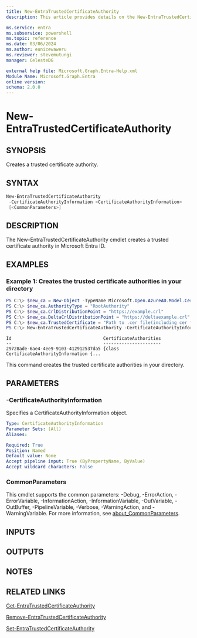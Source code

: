 ```yaml
---
title: New-EntraTrustedCertificateAuthority
description: This article provides details on the New-EntraTrustedCertificateAuthority command.

ms.service: entra
ms.subservice: powershell
ms.topic: reference
ms.date: 03/06/2024
ms.author: eunicewaweru
ms.reviewer: stevemutungi
manager: CelesteDG

external help file: Microsoft.Graph.Entra-Help.xml
Module Name: Microsoft.Graph.Entra
online version:
schema: 2.0.0
---
```


# New-EntraTrustedCertificateAuthority

## SYNOPSIS
Creates a trusted certificate authority.

## SYNTAX

```powershell
New-EntraTrustedCertificateAuthority 
 -CertificateAuthorityInformation <CertificateAuthorityInformation>
 [<CommonParameters>]
```

## DESCRIPTION
The New-EntraTrustedCertificateAuthority cmdlet creates a trusted certificate authority in Microsoft Entra ID.

## EXAMPLES

### Example 1: Creates the trusted certificate authorities in your directory
```powershell
PS C:\> $new_ca = New-Object -TypeName Microsoft.Open.AzureAD.Model.CertificateAuthorityInformation #Create CertificateAuthorityInformation object
PS C:\> $new_ca.AuthorityType = "RootAuthority"
PS C:\> $new_ca.CrlDistributionPoint = "https://example.crl"
PS C:\> $new_ca.DeltaCrlDistributionPoint = "https://deltaexample.crl"
PS C:\> $new_ca.TrustedCertificate = "Path to .cer file(including cer file name)"
PS C:\> New-EntraTrustedCertificateAuthority -CertificateAuthorityInformation $new_ca
```

```output
Id                                   CertificateAuthorities
--                                   ----------------------
29728ade-6ae4-4ee9-9103-412912537da5 {class CertificateAuthorityInformation {...
```

This command creates the trusted certificate authorities in your directory.

## PARAMETERS

### -CertificateAuthorityInformation
Specifies a CertificateAuthorityInformation object.

```yaml
Type: CertificateAuthorityInformation
Parameter Sets: (All)
Aliases:

Required: True
Position: Named
Default value: None
Accept pipeline input: True (ByPropertyName, ByValue)
Accept wildcard characters: False
```

### CommonParameters
This cmdlet supports the common parameters: -Debug, -ErrorAction, -ErrorVariable, -InformationAction, -InformationVariable, -OutVariable, -OutBuffer, -PipelineVariable, -Verbose, -WarningAction, and -WarningVariable. For more information, see [about_CommonParameters](https://go.microsoft.com/fwlink/?LinkID=113216).

## INPUTS

## OUTPUTS

## NOTES

## RELATED LINKS

[Get-EntraTrustedCertificateAuthority](Get-EntraTrustedCertificateAuthority.md)

[Remove-EntraTrustedCertificateAuthority](Remove-EntraTrustedCertificateAuthority.md)

[Set-EntraTrustedCertificateAuthority](Set-EntraTrustedCertificateAuthority.md)

